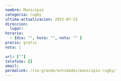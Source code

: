 ```yaml
---
nombre: Municipio
categoria: rugby
ultima-actualizacion: 2015-07-23
direccion: 
  lugar: 
horario: 
  - {dia: "", hora: "", nota: "" }
precio: gratis
nota: | 
  
url: [""]
telefono: []
email: 
permalink: /rio-grande/entidades/municipio-rugby/
---
```


